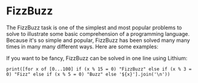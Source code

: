# FizzBuzz

The FizzBuzz task is one of the simplest and most popular problems to solve to illustrate some basic comprehension of a programming language. Because it's so simple and popular, FizzBuzz has been solved many many times in many many different ways. Here are some examples:

If you want to be fancy, FizzBuzz can be solved in one line using Lithium:

```lithium
print([for x of [0...100] if (x % 15 = 0) "FizzBuzz" else if (x % 3 = 0) "Fizz" else if (x % 5 = 0) "Buzz" else '${x}'].join('\n'))
```

